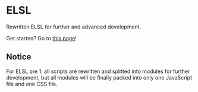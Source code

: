 # ELSL
Rewritten ELSL for further and advanced development.

Get started? Go to <a href="https://github.com/mwashfds/elsl/blob/master/wiki.mediawiki">this page</a>!

## Notice
For ELSL pre 1, all scripts are rewritten and splitted into modules for further development, but all modules will be finally packed into only one JavaScript file and one CSS file.
